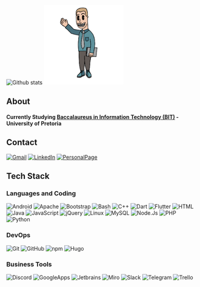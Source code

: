 ![Github stats](https://github-readme-stats.vercel.app/api?username=bitBadger8&theme=bear&show_icons=true&count_private=true)
<img src="https://github.com/bitBadger8/bitBadger8.github.io/blob/main/assets/assets/images/mini-me-wave-cropped.gif?raw=true" alt="mini-me" height="210"/>

<!-- <img src="https://media.giphy.com/media/U44oEFAkQevhcFfc2v/giphy.gif" alt="can" height="180"/> -->



## About

#### Currently Studying <a href="https://www.up.ac.za/school-of-information-technology/article/34748/bit" target="_blank">Baccalaureus in Information Technology (BIT)</a> - University of Pretoria

## Contact

<p><a href="mailto:kevindupreez8@gmail.com?subject=Connection from Github Profile" target="_blank"><img alt="Gmail" src="https://img.shields.io/badge/Email-%2312100E.svg?&style=for-the-badge&logo=Gmail" /></a> <a href="https://www.linkedin.com/in/kevindupreez8" target="_blank"><img alt="LinkedIn" src="https://img.shields.io/badge/linkedin-%2312100E.svg?&style=for-the-badge&logo=linkedin" /></a> <a href="https://bitbadger8.github.io/" target="_blank"><img alt="PersonalPage" src="https://img.shields.io/badge/Personal Page-%2312100E.svg?&style=for-the-badge&logo=linux&logoColor=cyan" /></a></p>

## Tech Stack

### Languages and Coding

<p>
<img alt="Android" src="https://img.shields.io/badge/Android-%2312100E.svg?&style=for-the-badge&logo=Android" /> <img alt="Apache" src="https://img.shields.io/badge/Apache-%2312100E.svg?&style=for-the-badge&logo=Apache" /> <img alt="Bootstrap" src="https://img.shields.io/badge/Bootstrap-%2312100E.svg?&style=for-the-badge&logo=Bootstrap" /> <img alt="Bash" src="https://img.shields.io/badge/Bash-%2312100E.svg?&style=for-the-badge&logo=GNUBash" /> <img alt="C++" src="https://img.shields.io/badge/C++-%2312100E.svg?&style=for-the-badge&logo=Cplusplus" /> <img alt="Dart" src="https://img.shields.io/badge/Dart-%2312100E.svg?&style=for-the-badge&logo=Dart" /> <img alt="Flutter" src="https://img.shields.io/badge/Flutter-%2312100E.svg?&style=for-the-badge&logo=flutter" /> <img alt="HTML" src="https://img.shields.io/badge/HTML-%2312100E.svg?&style=for-the-badge&logo=HTML5" /> <img alt="Java" src="https://img.shields.io/badge/Java-%2312100E.svg?&style=for-the-badge&logo=Java" /> <img alt="JavaScript" src="https://img.shields.io/badge/JavaScript-%2312100E.svg?&style=for-the-badge&logo=JavaScript" /> 
<img alt="jQuery" src="https://img.shields.io/badge/jQuery-%2312100E.svg?&style=for-the-badge&logo=jQuery" /> 
<img alt="Linux" src="https://img.shields.io/badge/Linux-%2312100E.svg?&style=for-the-badge&logo=Linux" /> 
<img alt="MySQL" src="https://img.shields.io/badge/MySQL-%2312100E.svg?&style=for-the-badge&logo=MySQL" /> 
<img alt="Node.Js" src="https://img.shields.io/badge/Node.Js-%2312100E.svg?&style=for-the-badge&logo=node.js" /> 
<img alt="PHP" src="https://img.shields.io/badge/PHP-%2312100E.svg?&style=for-the-badge&logo=PHP" /> 
<img alt="Python" src="https://img.shields.io/badge/Python-%2312100E.svg?&style=for-the-badge&logo=Python" /></p>

### DevOps

<p>
<img alt="Git" src= "https://img.shields.io/badge/Git-%2312100E.svg?&style=for-the-badge&logo=Git" /> <img alt="GitHub" src= "https://img.shields.io/badge/GitHub-%2312100E.svg?&style=for-the-badge&logo=GitHub" /> <img alt="npm" src= "https://img.shields.io/badge/npm-%2312100E.svg?&style=for-the-badge&logo=npm" /> <img alt="Hugo" src= "https://img.shields.io/badge/Hugo-%2312100E.svg?&style=for-the-badge&logo=Hugo" /></p>

### Business Tools

<p>
<img alt="Discord" src = "https://img.shields.io/badge/Discord-%2312100E.svg?&style=for-the-badge&logo=Discord" /> <img alt="GoogleApps" src = "https://img.shields.io/badge/GoogleApps-%2312100E.svg?&style=for-the-badge&logo=Google" /> <img alt="Jetbrains" src = "https://img.shields.io/badge/Jetbrains-%2312100E.svg?&style=for-the-badge&logo=Jetbrains" /> <img alt="Miro" src = "https://img.shields.io/badge/Miro-%2312100E.svg?&style=for-the-badge&logo=Miro" /> <img alt="Slack" src = "https://img.shields.io/badge/Slack-%2312100E.svg?&style=for-the-badge&logo=Slack" /> <img alt="Telegram" src = "https://img.shields.io/badge/Telegram-%2312100E.svg?&style=for-the-badge&logo=Telegram" /> <img alt="Trello" src = "https://img.shields.io/badge/Trello-%2312100E.svg?&style=for-the-badge&logo=Trello" /></p>
